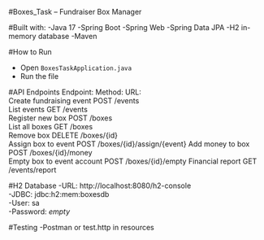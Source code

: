 #Boxes_Task – Fundraiser Box Manager

#Built with: 
-Java 17
-Spring Boot
-Spring Web
-Spring Data JPA
-H2 in-memory database
-Maven

#How to Run
- Open `BoxesTaskApplication.java`
- Run the file

#API Endpoints
Endpoint:                  	Method:	URL:                          
Create fundraising event   	POST   	/events                    
List events                	GET    	/events                    
Register new box           	POST   	/boxes                     
List all boxes             	GET    	/boxes                     
Remove box             	    DELETE 	/boxes/{id}                
Assign box to event        	POST   	/boxes/{id}/assign/{event} 
Add money to box           	POST   	/boxes/{id}/money  
Empty box to event account 	POST   	/boxes/{id}/empty
Financial report			      GET		/events/report

#H2 Database
-URL: http://localhost:8080/h2-console  
-JDBC: jdbc:h2:mem:boxesdb  
-User: sa  
-Password: *empty*

#Testing
-Postman or test.http in resources
